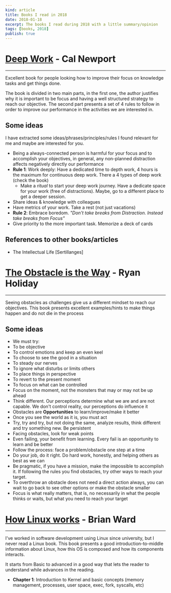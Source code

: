 ```yaml
---
kind: article
title: Books I read in 2018
date: 2018-01-18
excerpt: The books I read during 2018 with a little summary/opinion
tags: [books, 2018]
publish: true
---
```

# <a href="http://calnewport.com/books/deep-work/" target="_blank">Deep Work</a> - Cal Newport
-----------------------
Excellent book for people looking how to improve their focus on knowledge tasks and get things done.

The book is divided in two main parts, in the first one, the author justifies why it is important to be focus and having a well structured strategy to reach our objective. The second part presents a set of 4 rules to follow in order to improve our performance in the activities we are interested in.

## Some ideas

I have extracted some ideas/phrases/principles/rules I found relevant for me and maybe are interested for you.

* Being a always-connected person is harmful for your focus and to accomplish your objectives, in general, any non-planned distraction affects negatively directly our performance
* **Rule 1**: Work deeply: Have a dedicated time to depth work, 4 hours is the maximum for continuous deep work. There a 4 types of deep work (check the book)
  * Make a _ritual_ to start your deep work journey. Have a dedicate space for your work (free of distractions). Maybe, go to a different place to get a deeper session.
* Share ideas & knowledge with colleagues
* Have metrics of your work. Take a rest (not just vacations)
* **Rule 2**: Embrace boredom. _"Don't take breaks from Distraction. Instead take breaks from Focus"_
* Give priority to the more important task. Memorize a deck of cards

## References to other books/articles

* The Intellectual Life [Sertillanges]

# <a href="https://en.wikipedia.org/wiki/The_Obstacle_Is_the_Way" target="_blank">The Obstacle is the Way</a> - Ryan Holiday
---------------------------------------

Seeing obstacles as challenges give us a different mindset to reach our objectives. This book presents excellent examples/hints to make things happen and do not die in the process 

## Some ideas

* We must try:
 * To be objective
 * To control emotions and keep an even keel
 * To choose to see the good in a situation
 * To steady our nerves
 * To ignore what disturbs or limits others
 * To place things in perspective
 * To revert to the present moment
 * To focus on what can be controlled
* Focus on the moment, not the monsters that may or may not be up ahead
* Think different. Our perceptions determine what we are and are not capable. We don't control reality, our perceptions do influence it
* Obstacles are **Opportunities** to learn/improve/make it better
* Once you see the world as it is, you must act
* Try, try and try, but not doing the same, analyze results, think different and try something new. Be persistent
* Facing obstacles, look for weak points
* Even failing, your benefit from learning. Every fail is an opportunity to learn and be better
* Follow the process: face a problem/obstacle one step at a time
* Do your job, do it right. Do hard work, honestly, and helping others as best as we can
* Be pragmatic, if you have a mission, make the impossible to accomplish it. If following the rules you find obstacles, try other ways to reach your target.
* To overthrow an obstacle does not need a direct action always, you can wait to go back to see other options or make the obstacle smaller
* Focus is what really matters, that is, no necessarily in what the people thinks or waits, but what you need to reach your target

# <a href="https://nostarch.com/howlinuxworks2" target="_blank">How Linux works</a> - Brian Ward
------------------------------------

I've worked in software development using Linux since university, but I never read a Linux book. 
This book presents a good introduction-to-middle information about Linux, how this OS is composed and how its components interacts.

It starts from Basic to advanced in a good way that lets the reader to understand while advances in the reading.

* **Chapter 1**: Introduction to Kernel and basic concepts (memory management, processes, user space, exec, fork, syscalls, etc)
